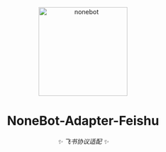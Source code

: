 <p align="center">
  <a href="https://feishu.adapters.nonebot.dev/"><img src="https://feishu.adapters.nonebot.dev/logo.png" width="200" height="200" alt="nonebot"></a>
</p>

<div align="center">

# NoneBot-Adapter-Feishu

_✨ 飞书协议适配 ✨_

</div>
